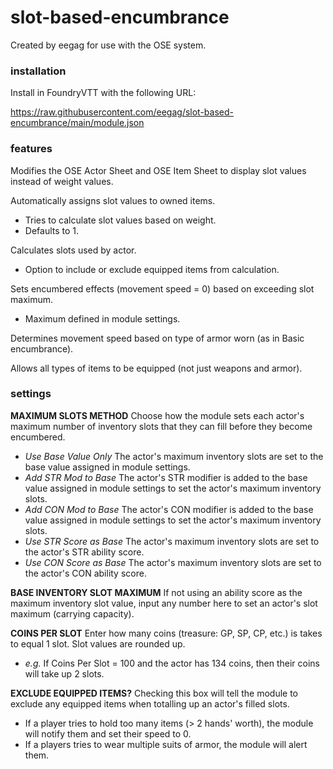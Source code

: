 # slot-based-encumbrance

Created by eegag for use with the OSE system.

### installation

Install in FoundryVTT with the following URL:

https://raw.githubusercontent.com/eegag/slot-based-encumbrance/main/module.json

### features

Modifies the OSE Actor Sheet and OSE Item Sheet to display slot values instead of weight values.

Automatically assigns slot values to owned items.
- Tries to calculate slot values based on weight.
- Defaults to 1.

Calculates slots used by actor.
- Option to include or exclude equipped items from calculation.

Sets encumbered effects (movement speed = 0) based on exceeding slot maximum.
- Maximum defined in module settings.

Determines movement speed based on type of armor worn (as in Basic encumbrance).

Allows all types of items to be equipped (not just weapons and armor).

### settings

**MAXIMUM SLOTS METHOD** Choose how the module sets each actor's maximum number of inventory slots that they can fill before they become encumbered.
- *Use Base Value Only* The actor's maximum inventory slots are set to the base value assigned in module settings.
- *Add STR Mod to Base* The actor's STR modifier is added to the base value assigned in module settings to set the actor's maximum inventory slots.
- *Add CON Mod to Base* The actor's CON modifier is added to the base value assigned in module settings to set the actor's maximum inventory slots.
- *Use STR Score as Base* The actor's maximum inventory slots are set to the actor's STR ability score.
- *Use CON Score as Base* The actor's maximum inventory slots are set to the actor's CON ability score.

**BASE INVENTORY SLOT MAXIMUM** If not using an ability score as the maximum inventory slot value, input any number here to set an actor's slot maximum (carrying capacity).

**COINS PER SLOT** Enter how many coins (treasure: GP, SP, CP, etc.) is takes to equal 1 slot. Slot values are rounded up.
- *e.g.* If Coins Per Slot = 100 and the actor has 134 coins, then their coins will take up 2 slots.

**EXCLUDE EQUIPPED ITEMS?** Checking this box will tell the module to exclude any equipped items when totalling up an actor's filled slots.
- If a player tries to hold too many items (> 2 hands' worth), the module will notify them and set their speed to 0.
- If a players tries to wear multiple suits of armor, the module will alert them.